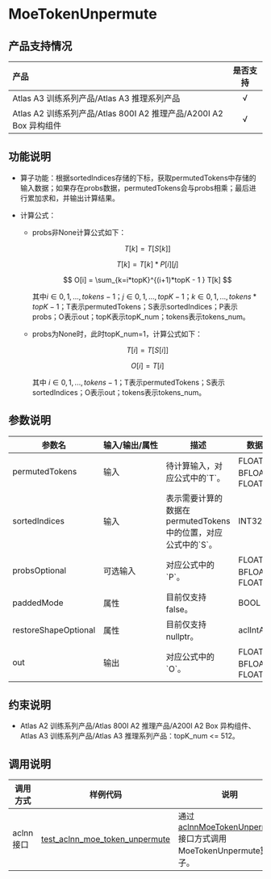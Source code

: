 # MoeTokenUnpermute

## 产品支持情况

|产品             |  是否支持  |
|:-------------------------|:----------:|
|  <term>Atlas A3 训练系列产品/Atlas A3 推理系列产品</term>   |     √    |
|  <term>Atlas A2 训练系列产品/Atlas 800I A2 推理产品/A200I A2 Box 异构组件</term>     |     √    |

## 功能说明

- 算子功能：根据sortedIndices存储的下标，获取permutedTokens中存储的输入数据；如果存在probs数据，permutedTokens会与probs相乘；最后进行累加求和，并输出计算结果。
- 计算公式：

  - probs非None计算公式如下：
    
    $$
    T[k] = T[S[k]]
    $$
    
    $$
    T[k] = T[k] * P[i][j]
    $$

    $$
    O[i] = \sum_{k=i*topK}^{(i+1)*topK - 1 } T[k]
    $$
    
    其中$i \in {0,1,...,tokens-1}$；$j \in {0,1,...,topK-1}$；$k \in {0,1,...,tokens*topK-1}$；T表示permutedTokens；S表示sortedIndices；P表示probs；O表示out；topK表示topK\_num；tokens表示tokens_num。

  - probs为None时，此时topK\_num=1，计算公式如下：

    $$
    T[i] = T[S[i]]
    $$

    $$
    O[i] = T[i]
    $$

    其中 $i \in {0,1,...,tokens-1}$；T表示permutedTokens；S表示sortedIndices；O表示out；tokens表示tokens_num。

## 参数说明

<table style="table-layout: auto; width: 100%">
  <thead>
    <tr>
      <th style="white-space: nowrap">参数名</th>
      <th style="white-space: nowrap">输入/输出/属性</th>
      <th style="white-space: nowrap">描述</th>
      <th style="white-space: nowrap">数据类型</th>
      <th style="white-space: nowrap">数据格式</th>
    </tr>
  </thead>
  <tbody>
    <tr>
      <td>permutedTokens</td>
      <td>输入</td>
      <td>待计算输入，对应公式中的`T`。</td>
      <td>FLOAT16、BFLOAT16、FLOAT32</td>
      <td>ND</td>
    </tr>
    <tr>
      <td>sortedIndices</td>
      <td>输入</td>
      <td>表示需要计算的数据在permutedTokens中的位置，对应公式中的`S`。</td>
      <td>INT32</td>
      <td>ND</td>
    </tr>
    <tr>
      <td>probsOptional</td>
      <td>可选输入</td>
      <td>对应公式中的`P`。</td>
      <td>FLOAT16、BFLOAT16、FLOAT32</td>
      <td>ND</td>
    </tr>
    <tr>
      <td>paddedMode</td>
      <td>属性</td>
      <td>目前仅支持false。</td>
      <td>BOOL</td>
      <td>-</td>
    </tr>
    <tr>
      <td>restoreShapeOptional</td>
      <td>属性</td>
      <td>目前仅支持nullptr。</td>
      <td>aclIntArray*</td>
      <td>-</td>
    </tr>
    <tr>
      <td>out</td>
      <td>输出</td>
      <td>对应公式中的`O`。</td>
      <td>FLOAT16、BFLOAT16、FLOAT32</td>
      <td>ND</td>
    </tr>
  </tbody></table>

## 约束说明

- <term>Atlas A2 训练系列产品/Atlas 800I A2 推理产品/A200I A2 Box 异构组件</term>、<term>Atlas A3 训练系列产品/Atlas A3 推理系列产品</term>：topK_num <= 512。

## 调用说明

| 调用方式   | 样例代码           | 说明                                         |
| ---------------- | --------------------------- | --------------------------------------------------- |
| aclnn接口  | [test_aclnn_moe_token_unpermute](examples/test_aclnn_moe_token_unpermute.cpp) | 通过[aclnnMoeTokenUnpermute](docs/aclnnMoeTokenUnpermute.md)接口方式调用MoeTokenUnpermute算子。 |